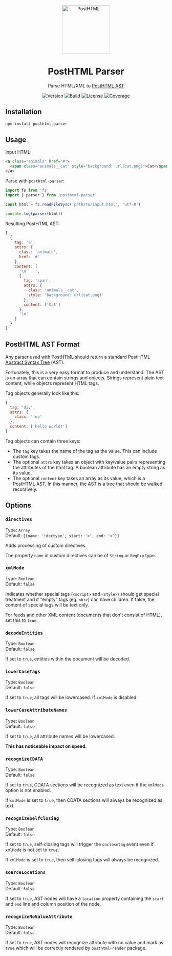 <div align="center">
  <img width="150" height="150" alt="PostHTML" src="https://posthtml.github.io/posthtml/logo.svg">
  <h1>PostHTML Parser</h1>
  
  Parse HTML/XML to [PostHTML AST](https://github.com/posthtml/posthtml-parser#posthtml-ast-format)

  [![Version][npm-version-shield]][npm]
  [![Build][github-ci-shield]][github-ci]
  [![License][license-shield]][license]
  [![Coverage][coverage-shield]][coverage]
</div>

## Installation

```sh
npm install posthtml-parser
```

## Usage

Input HTML:

```html
<a class="animals" href="#">
  <span class="animals__cat" style="background: url(cat.png)">Cat</span>
</a>
```

Parse with `posthtml-parser`:

```js
import fs from 'fs'
import { parser } from 'posthtml-parser'

const html = fs.readFileSync('path/to/input.html', 'utf-8')

console.log(parser(html))
```

Resulting PostHTML AST:

```js
[
  {
    tag: 'a',
    attrs: {
      class: 'animals',
      href: '#'
    },
    content: [
      '\n    ',
      {
        tag: 'span',
        attrs: {
          class: 'animals__cat',
          style: 'background: url(cat.png)'
        },
        content: ['Cat']
      },
      '\n'
    ]
  }
]
```

## PostHTML AST Format

Any parser used with PostHTML should return a standard PostHTML [Abstract Syntax Tree](https://www.wikiwand.com/en/Abstract_syntax_tree) (AST). 

Fortunately, this is a very easy format to produce and understand. The AST is an array that can contain strings and objects. Strings represent plain text content, while objects represent HTML tags.

Tag objects generally look like this:

```js
{
  tag: 'div',
  attrs: {
    class: 'foo'
  },
  content: ['hello world!']
}
```

Tag objects can contain three keys:

- The `tag` key takes the name of the tag as the value. This can include custom tags. 
- The optional `attrs` key takes an object with key/value pairs representing the attributes of the html tag. A boolean attribute has an empty string as its value. 
- The optional `content` key takes an array as its value, which is a PostHTML AST. In this manner, the AST is a tree that should be walked recursively.

## Options

### `directives`

Type: `Array`\
Default: `[{name: '!doctype', start: '<', end: '>'}]`

Adds processing of custom directives.

The property ```name``` in custom directives can be of `String` or `RegExp` type.

### `xmlMode`

Type: `Boolean`\
Default: `false`

Indicates whether special tags (`<script>` and `<style>`) should get special treatment and if "empty" tags (eg. `<br>`) can have children. If false, the content of special tags will be text only. 

For feeds and other XML content (documents that don't consist of HTML), set this to `true`.

### `decodeEntities`

Type: `Boolean`\
Default: `false`

If set to `true`, entities within the document will be decoded.

### `lowerCaseTags`

Type: `Boolean`\
Default: `false`

If set to `true`, all tags will be lowercased. If `xmlMode` is disabled.

### `lowerCaseAttributeNames`

Type: `Boolean`\
Default: `false`

If set to `true`, all attribute names will be lowercased. 

**This has noticeable impact on speed.**

### `recognizeCDATA`

Type: `Boolean`\
Default: `false`

If set to `true`, CDATA sections will be recognized as text even if the `xmlMode` option is not enabled. 

If `xmlMode` is set to `true`, then CDATA sections will always be recognized as text.

### `recognizeSelfClosing`

Type: `Boolean`\
Default: `false`

If set to `true`, self-closing tags will trigger the `onclosetag` event even if `xmlMode` is not set to `true`. 

If `xmlMode` is set to `true`, then self-closing tags will always be recognized.

### `sourceLocations`

Type: `Boolean`\
Default: `false`

If set to `true`, AST nodes will have a `location` property containing the `start` and `end` line and column position of the node.

### `recognizeNoValueAttribute`

Type: `Boolean`\
Default: `false`

If set to `true`, AST nodes will recognize attribute with no value and mark as `true` which will be correctly rendered by `posthtml-render` package.


[npm]: https://www.npmjs.com/package/posthtml-parser
[npm-version-shield]: https://img.shields.io/npm/v/posthtml-parser.svg
[github-ci]: https://github.com/posthtml/posthtml-parser/actions
[github-ci-shield]: https://github.com/posthtml/posthtml-parser/actions/workflows/nodejs.yml/badge.svg
[license]: ./LICENSE
[license-shield]: https://img.shields.io/npm/l/posthtml-parser.svg
[coverage]: https://coveralls.io/r/posthtml/posthtml-parser?branch=master
[coverage-shield]: https://coveralls.io/repos/posthtml/posthtml-parser/badge.svg?branch=master
